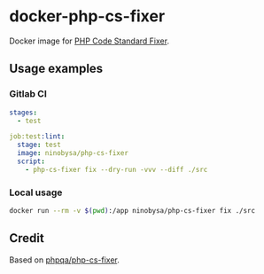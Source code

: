 # docker-php-cs-fixer
Docker image for [PHP Code Standard Fixer](https://cs.symfony.com/).

## Usage examples
### Gitlab CI

``` yml
stages:
  - test

job:test:lint:
  stage: test
  image: ninobysa/php-cs-fixer
  script:
    - php-cs-fixer fix --dry-run -vvv --diff ./src
```

### Local usage

``` bash
docker run --rm -v $(pwd):/app ninobysa/php-cs-fixer fix ./src
```

## Credit
Based on [phpqa/php-cs-fixer](https://github.com/phpqa/php-cs-fixer).
